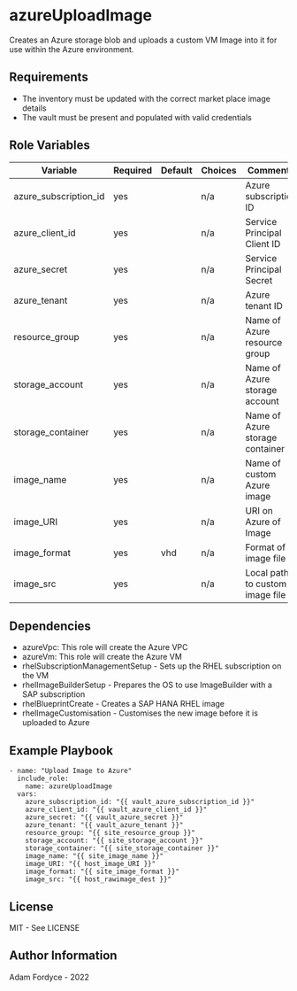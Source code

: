 azureUploadImage
=========

Creates an Azure storage blob and uploads a custom VM Image into it for use within the Azure environment.

Requirements
------------

 - The inventory must be updated with the correct market place image details
 - The vault must be present and populated with valid credentials

Role Variables
--------------

| Variable                | Required | Default | Choices                   | Comments                                 |
|-------------------------|----------|---------|---------------------------|------------------------------------------|
| azure_subscription_id   | yes      |         | n/a                       | Azure subscription ID                    |
| azure_client_id         | yes      |         | n/a                       | Service Principal Client ID              |
| azure_secret            | yes      |         | n/a                       | Service Principal Secret                 |
| azure_tenant            | yes      |         | n/a                       | Azure tenant ID                          |
| resource_group          | yes      |         | n/a                       | Name of Azure resource group             |
| storage_account         | yes      |         | n/a                       | Name of Azure storage account            |
| storage_container       | yes      |         | n/a                       | Name of Azure storage container            |
| image_name              | yes      |         | n/a                       | Name of custom Azure image            |
| image_URI              | yes      |         | n/a                       | URI on Azure of Image            |
| image_format              | yes      |  vhd    | n/a                       | Format of image file          |
| image_src              | yes      |         | n/a                       | Local path to custom image file       |

Dependencies
------------

- azureVpc: This role will create the Azure VPC
- azureVm: This role will create the Azure VM
- rhelSubscriptionManagementSetup - Sets up the RHEL subscription on the VM
- rhelImageBuilderSetup - Prepares the OS to use ImageBuilder with a SAP subscription
- rhelBlueprintCreate - Creates a SAP HANA RHEL image
- rhelImageCustomisation - Customises the new image before it is uploaded to Azure

Example Playbook
----------------

```
- name: "Upload Image to Azure"
  include_role:
    name: azureUploadImage
  vars:
    azure_subscription_id: "{{ vault_azure_subscription_id }}"
    azure_client_id: "{{ vault_azure_client_id }}"
    azure_secret: "{{ vault_azure_secret }}"
    azure_tenant: "{{ vault_azure_tenant }}"
    resource_group: "{{ site_resource_group }}"
    storage_account: "{{ site_storage_account }}"
    storage_container: "{{ site_storage_container }}"
    image_name: "{{ site_image_name }}"
    image_URI: "{{ host_image_URI }}"
    image_format: "{{ site_image_format }}"
    image_src: "{{ host_rawimage_dest }}"

```

License
-------

MIT - See LICENSE

Author Information
------------------

Adam Fordyce - 2022
